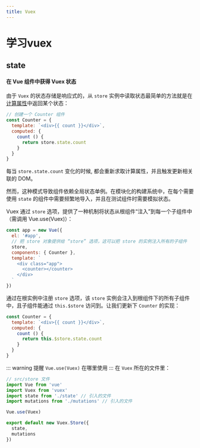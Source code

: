 ```yaml
---
title: Vuex
---
```

# 学习vuex

## state

#### 在 Vue 组件中获得 Vuex 状态

由于 `Vuex` 的状态存储是响应式的，从 `store` 实例中读取状态最简单的方法就是在[计算属性](https://qinzhiyuan.top/article/vueJs.html#计算属性)中返回某个状态：

``` js
// 创建一个 Counter 组件
const Counter = {
  template: `<div>{{ count }}</div>`,
  computed: {
    count () {
      return store.state.count
    }
  }
}
```

每当 `store.state.count` 变化的时候, 都会重新求取计算属性，并且触发更新相关联的 DOM。

然而，这种模式导致组件依赖全局状态单例。在模块化的构建系统中，在每个需要使用 `state` 的组件中需要频繁地导入，并且在测试组件时需要模拟状态。

Vuex 通过 `store` 选项，提供了一种机制将状态从根组件“注入”到每一个子组件中（需调用 Vue.use(Vuex)）：

``` js
const app = new Vue({
  el: '#app',
  // 把 store 对象提供给 “store” 选项，这可以把 store 的实例注入所有的子组件
  store,
  components: { Counter },
  template: `
    <div class="app">
      <counter></counter>
    </div>
  `
})
```

通过在根实例中注册 `store` 选项，该 `store` 实例会注入到根组件下的所有子组件中，且子组件能通过 `this.$store` 访问到。让我们更新下 `Counter` 的实现：

``` js
const Counter = {
  template: `<div>{{ count }}</div>`,
  computed: {
    count () {
      return this.$store.state.count
    }
  }
}
```

::: warning 提醒
`Vue.use(Vuex)` 在哪里使用
:::
在 `Vuex` 所在的文件里：

``` js
// src/store 文件
import Vue from 'vue'
import Vuex from 'vuex'
import state from './state' // 引入的文件
import mutations from './mutations' // 引入的文件

Vue.use(Vuex)

export default new Vuex.Store({
  state,
  mutations
})
```
